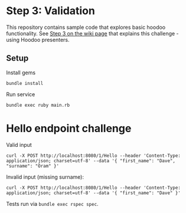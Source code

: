 # Step 3: Validation

This repository contains sample code that explores basic hoodoo functionality. See [Step 3 on the wiki page](https://loyaltynz.atlassian.net/wiki/spaces/FT/pages/1630601431/Hoodoo+sample+app+challenge#Step-3.-Validation) that explains this challenge - using Hoodoo presenters.


## Setup

Install gems

`bundle install`

Run service

`bundle exec ruby main.rb`


# Hello endpoint challenge

Valid input

```
curl -X POST http://localhost:8080/1/Hello --header 'Content-Type: application/json; charset=utf-8' --data '{ "first_name": "Dave", "surname": "Oram" }'
```

Invalid input (missing surname):

```
curl -X POST http://localhost:8080/1/Hello --header 'Content-Type: application/json; charset=utf-8' --data '{ "first_name": "Dave" }'
```

Tests run via `bundle exec rspec spec`.
